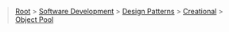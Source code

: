 > [Root](../../../../index.md) > [Software Development](<../../../Software Development.md>) > [Design Patterns](<../../Design Patterns.md>) > [Creational](../Creational.md) > [Object Pool](<Object Pool.md>)

